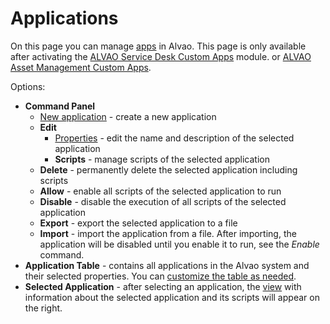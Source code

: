 # Applications
 
On this page you can manage [apps](../../../modules/alvao-sd-custom-apps/applications) in Alvao. This page is only available after activating the [ALVAO Service Desk Custom Apps](../../../modules/alvao-sd-custom-apps) module.   or [ALVAO Asset Management Custom Apps](../../../modules/alvao-am-custom-apps).
  
Options:

- **Command Panel**
    - [New application](applications/app/new) - create a new application
    - **Edit**
        - [Properties](applications/app/edit) - edit the name and description of the selected application
        - **Scripts** - manage scripts of the selected application
    - **Delete** - permanently delete the selected application including scripts
    - **Allow** - enable all scripts of the selected application to run
    - **Disable** - disable the execution of all scripts of the selected application
    - **Export** - export the selected application to a file
    - **Import** - import the application from a file. After importing, the application will be disabled until you enable it to run, see the *Enable* command.
- **Application Table** - contains all applications in the Alvao system and their selected properties. You can [customize the table as needed](../../../alvao-asset-management/working-with-tables).
- **Selected Application** - after selecting an application, the [view](../../../list-of-windows/alvao-webapp/administration/applications/app) with information about the selected application and its scripts will appear on the right.
